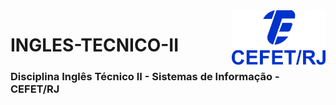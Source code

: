 <img src="cefet-logo1.png" align="right" width="150">

# INGLES-TECNICO-II

<h3>Disciplina Inglês Técnico II - Sistemas de Informação - CEFET/RJ</h3>
<br>